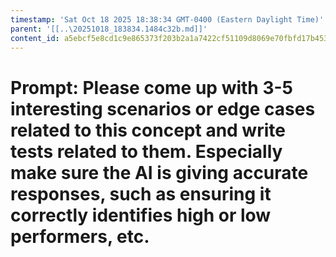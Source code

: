 ```yaml
---
timestamp: 'Sat Oct 18 2025 18:38:34 GMT-0400 (Eastern Daylight Time)'
parent: '[[..\20251018_183834.1484c32b.md]]'
content_id: a5ebcf5e8cd1c9e865373f203b2a1a7422cf51109d8069e70fbfd17b453753cb
---
```


# Prompt: Please come up with 3-5 interesting scenarios or edge cases related to this concept and write tests related to them. Especially make sure the AI is giving accurate responses, such as ensuring it correctly identifies high or low performers, etc.
